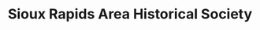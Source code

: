 ---
layout: repo
title: "Sioux Rapids Area Historical Society"
id: 12189
permalink: repos/12189/
---
